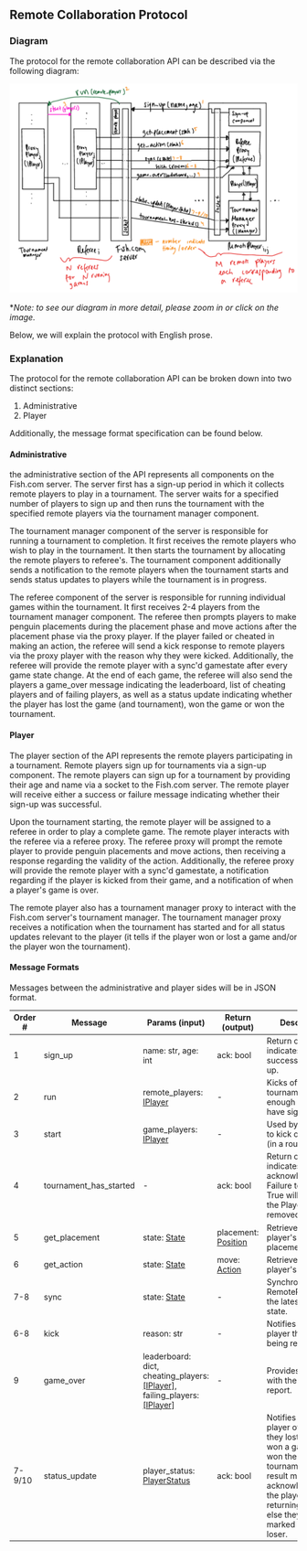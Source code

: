 ## Remote Collaboration Protocol

### Diagram

The protocol for the remote collaboration API can be described via the following diagram:

![](remote-diagram.png)

**Note: to see our diagram in more detail, please zoom in or click on the image.*

Below, we will explain the protocol with English prose.

### Explanation

The protocol for the remote collaboration API can be broken down into two distinct sections:

1. Administrative
2. Player

Additionally, the message format specification can be found below.

#### Administrative

the administrative section of the API represents all components on the Fish.com server. The server first has a sign-up
period in which it collects remote players to play in a tournament. The server waits for a specified number of players
to sign up and then runs the tournament with the specified remote players via the tournament manager component.

The tournament manager component of the server is responsible for running a tournament to completion. It first receives
the remote players who wish to play in the tournament. It then starts the tournament by allocating the remote players
to referee's. The tournament component additionally sends a notification to the remote players when the tournament
starts and sends status updates to players while the tournament is in progress.

The referee component of the server is responsible for running individual games within the tournament. It first receives
2-4 players from the tournament manager component. The referee then prompts players to make penguin placements during
the placement phase and move actions after the placement phase via the proxy player. If the player failed or cheated
in making an action, the referee will send a kick response to remote players via the proxy player with the reason
why they were kicked. Additionally, the referee will provide the remote player with a sync'd gamestate after every
game state change. At the end of each game, the referee will also send the players a game_over message indicating the
leaderboard, list of cheating players and of failing players, as well as a status update indicating whether the player
has lost the game (and tournament), won the game or won the tournament.

#### Player

The player section of the API represents the remote players participating in a tournament. Remote players sign up for
tournaments via a sign-up component. The remote players can sign up for a tournament by providing their age and name via
a socket to the Fish.com server. The remote player will receive either a success or failure message indicating whether
their sign-up was successful. 

Upon the tournament starting, the remote player will be assigned to a referee in order to play a complete game. The
remote player interacts with the referee via a referee proxy. The referee proxy will prompt the remote player to provide
penguin placements and move actions, then receiving a response regarding the validity of the action. Additionally, the 
referee proxy will provide the remote player with a sync'd gamestate, a notification regarding if the player is kicked
from their game, and a notification of when a player's game is over.

The remote player also has a tournament manager proxy to interact with the Fish.com server's tournament manager. The
tournament manager proxy receives a notification when the tournament has started and for all status updates relevant
to the player (it tells if the player won or lost a game and/or the player won the tournament).
    
#### Message Formats

Messages between the administrative and player sides will be in JSON format.

| Order # | Message                | Params (input)                                                             | Return (output)     | Description                                                                                                                                                                                    |
|---------|------------------------|----------------------------------------------------------------------------|---------------------|------------------------------------------------------------------------------------------------------------------------------------------------------------------------------------------------|
| 1       | sign_up                | name: str, age: int                                                        | ack: bool           | Return of True indicates successful sign-up.                                                                                                                                                   |
| 2       | run                    | remote_players: [IPlayer](https://github.ccs.neu.edu/CS4500-F20/quintana/blob/master/Fish/Common/player_interface.py)                                                    | -                   | Kicks off tournament once enough players have signed up.                                                                                                                                       |
| 3       | start                  | game_players: [IPlayer](https://github.ccs.neu.edu/CS4500-F20/quintana/blob/master/Fish/Common/player_interface.py)                                                      | -                   | Used by manager to kick off a game (in a round).                                                                                                                                               |
| 4       | tournament_has_started | -                                                                          | ack: bool           | Return of True indicates player's acknowledgement. Failure to return True will result in the Player being removed.                                                                             |
| 5       | get_placement          | state: [State](https://github.ccs.neu.edu/CS4500-F20/quintana/blob/master/Fish/Common/state.py)                                                               | placement: [Position](https://github.ccs.neu.edu/CS4500-F20/quintana/blob/master/Fish/Common/position.py) | Retrieves the player's placement.                                                                                                                                                              |
| 6       | get_action             | state: [State](https://github.ccs.neu.edu/CS4500-F20/quintana/blob/master/Fish/Common/state.py)                                                               | move: [Action](https://github.ccs.neu.edu/CS4500-F20/quintana/blob/master/Fish/Common/action.py)      | Retrieves the player's move.                                                                                                                                                                   |
| 7-8     | sync                   | state: [State](https://github.ccs.neu.edu/CS4500-F20/quintana/blob/master/Fish/Common/state.py)                                                               | -                   | Synchronizes the RemotePlayer with the latest game state.                                                                                                                                      |
| 6-8     | kick                   | reason: str                                                                | -                   | Notifies remote player they are being removed.                                                                                                                                                 |
| 9       | game_over              | leaderboard: dict, cheating_players: [\[IPlayer\]](https://github.ccs.neu.edu/CS4500-F20/quintana/blob/master/Fish/Common/player_interface.py), failing_players: [\[IPlayer\]](https://github.ccs.neu.edu/CS4500-F20/quintana/blob/master/Fish/Common/player_interface.py) | -                   | Provides player with the final game report.                                                                                                                                                    |
| 7-9/10  | status_update          | player_status: [PlayerStatus](https://github.ccs.neu.edu/CS4500-F20/quintana/blob/master/Fish/Common/player_status.py)                                                | ack: bool           | Notifies remote player of whether they lost a game, won a game or won the tournament. The result must be acknowledged by the player by returning True, or else they are marked out as a loser. |
